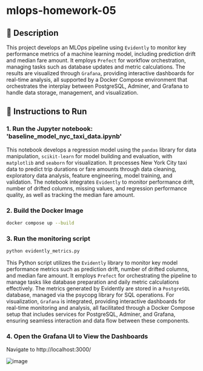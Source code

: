 # mlops-homework-05

## 📝 Description

This project develops an MLOps pipeline using `Evidently` to monitor key performance metrics of a machine learning model, including prediction drift and median fare amount. It employs `Prefect` for workflow orchestration, managing tasks such as database updates and metric calculations. The results are visualized through `Grafana`, providing interactive dashboards for real-time analysis, all supported by a Docker Compose environment that orchestrates the interplay between PostgreSQL, Adminer, and Grafana to handle data storage, management, and visualization.

## 🔧 Instructions to Run

### 1. Run the Jupyter notebook: 'baseline_model_nyc_taxi_data.ipynb'

This notebook develops a regression model using the `pandas` library for data manipulation, `scikit-learn` for model building and evaluation, with `matplotlib` and `seaborn` for visualization. It processes New York City taxi data to predict trip durations or fare amounts through data cleaning, exploratory data analysis, feature engineering, model training, and validation. The notebook integrates `Evidently` to monitor performance drift, number of drifted columns, missing values, and regression performance quality, as well as tracking the median fare amount.
  
### 2. Build the Docker Image

```bash
docker compose up --build
```
### 3. Run the monitoring script

```bash
python evidently_metrics.py
```

This Python script utilizes the `Evidently` library to monitor key model performance metrics such as prediction drift, number of drifted columns, and median fare amount. It employs `Prefect` for orchestrating the pipeline to manage tasks like database preparation and daily metric calculations effectively. The metrics generated by Evidently are stored in a `PostgreSQL` database, managed via the psycopg library for SQL operations. For visualization, `Grafana` is integrated, providing interactive dashboards for real-time monitoring and analysis, all facilitated through a Docker Compose setup that includes services for PostgreSQL, Adminer, and Grafana, ensuring seamless interaction and data flow between these components.

### 4. Open the Grafana UI to View the Dashboards

Navigate to http://localhost:3000/

![image](https://github.com/Mannerow/mlops-homework-05/assets/47371658/0f415460-82c9-4e51-b7e4-627045cddd8e)

